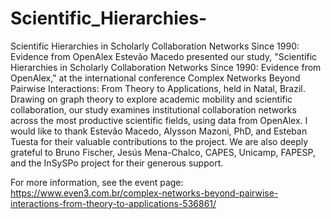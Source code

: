 # Scientific_Hierarchies-
Scientific Hierarchies in Scholarly Collaboration Networks Since 1990: Evidence from OpenAlex
Estevão Macedo presented our study, "Scientific Hierarchies in Scholarly Collaboration Networks Since 1990: Evidence from OpenAlex," at the international conference Complex Networks Beyond Pairwise Interactions: From Theory to Applications, held in Natal, Brazil. 
Drawing on graph theory to explore academic mobility and scientific collaboration, our study examines institutional collaboration networks across the most productive scientific fields, using data from OpenAlex.
I would like to thank Estevão Macedo, Alysson Mazoni, PhD, and Esteban Tuesta for their valuable contributions to the project. We are also deeply grateful to Bruno Fischer, Jesús Mena-Chalco, CAPES, Unicamp, FAPESP, and the InSySPo project for their generous support. 

For more information, see the event page: https://www.even3.com.br/complex-networks-beyond-pairwise-interactions-from-theory-to-applications-536861/
